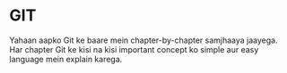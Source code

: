 # GIT
Yahaan aapko Git ke baare mein chapter-by-chapter samjhaaya jaayega. Har chapter Git ke kisi na kisi important concept ko simple aur easy language mein explain karega.

